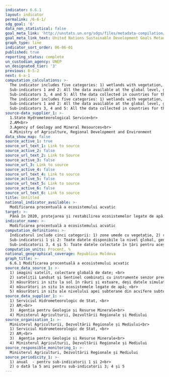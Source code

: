 ```yaml
---
indicator: 6.6.1
layout: indicator
permalink: /6-6-1/
sdg_goal: '6'
data_non_statistical: false
goal_meta_link: 'http://unstats.un.org/sdgs/files/metadata-compilation/Metadata-Goal-6.pdf'
goal_meta_link_text: United Nations Sustainable Development Goals Metadata (pdf 428kB)
graph_type: line
indicator_sort_order: 06-06-01
published: true
reporting_status: complete
un_custodian_agency: UNEP
un_designated_tier: '3'
previous: 6-5-2
next: 6-a-1
computation_calculations: >-
  The indicator includes five categories: 1) wetlands with vegetation, 2) rivers and creeks, 3) lakes, 4) aquifer  5) artificial water bodies. The indicator is divided in 5 sub-indicators for capturing different sources of data and methodologies, which are necessary for monitoring the components of the indicator. The data sources derive from a combination of soils samples and observations regarding the soil. Depending on the type of ecosystem and type of measured degree, the methodology for collecting data may differ a lot. The 5 sub-indicators are calculated separately according to 5 different methodologies: Sub-indicator 1: Spatial extension of water-related ecosystems; Sub-indicator 2: Quality of lakes and artificial water bodies; Sub-indicator 3: Quantity (discharge) of water in rivers and creeks; Sub-indicator 4: Quality of water-related ecosystems; Sub-indicator 5: Quantity of underground water from aquifers.<br> 
  Sub-indicators 1 and 2: All the data available at the global level, generated for these sub-indicators, are shared with countries for validation. These geospatial data will be generated annually at the national, subnational and water levels. While these data are generated annually, the measurement for verifying the changes needs to be carried out once per 5 years. The annual validated data will be used by specialised agencies to generate percentage changes on behalf of the countries. <br> 
  Sub-indicators 3, 4 and 5: All the data collected in countries for these sub-indicators will be sent to specialised agencies for verification and control for quality assurance, in line with the minimum criteria of the methodology. This analysis process will be facilitated through communication via email through the global assistance service. After analysis of annual â€žrawâ€ data, the calculation of percentage changes will be finished and validated between the specialised agencies and the national representative.
  The indicator includes five categories: 1) wetlands with vegetation, 2) rivers and creeks, 3) lakes, 4) aquifer  5) artificial water bodies. The indicator is divided in 5 sub-indicators for capturing different sources of data and methodologies, which are necessary for monitoring the components of the indicator. The data sources derive from a combination of soils samples and observations regarding the soil. Depending on the type of ecosystem and type of measured degree, the methodology for collecting data may differ a lot. The 5 sub-indicators are calculated separately according to 5 different methodologies: Sub-indicator 1: Spatial extension of water-related ecosystems; Sub-indicator 2: Quality of lakes and artificial water bodies; Sub-indicator 3: Quantity (discharge) of water in rivers and creeks; Sub-indicator 4: Quality of water-related ecosystems; Sub-indicator 5: Quantity of underground water from aquifers.<br> 
  Sub-indicators 1 and 2: All the data available at the global level, generated for these sub-indicators, are shared with countries for validation. These geospatial data will be generated annually at the national, subnational and water levels. While these data are generated annually, the measurement for verifying the changes needs to be carried out once per 5 years. The annual validated data will be used by specialised agencies to generate percentage changes on behalf of the countries. <br> 
  Sub-indicators 3, 4 and 5: All the data collected in countries for these sub-indicators will be sent to specialised agencies for verification and control for quality assurance, in line with the minimum criteria of the methodology. This analysis process will be facilitated through communication via email through the global assistance service. After analysis of annual â€žrawâ€ data, the calculation of percentage changes will be finished and validated between the specialised agencies and the national representative.
source-data_supplier_1: >-
  1.State Hydrometeorological Service<br> 
  2.AM<br> 
  3.Agency of Geology and Mineral Resources<br> 
  4.Ministry of Agriculture, Regional Development and Environment
data_show_map: false
source_active_1: true
source_url_text_1: Link to source
source_active_2: false
source_url_text_2: Link to Source
source_active_3: false
source_url_3: Link to source
source_active_4: false
source_url_text_4: Link to source
source_active_5: false
source_url_text_5: Link to source
source_active_6: false
source_url_text_6: Link to source
title: Untitled
national_indicator_available: >-
  Modificarea procentuală a ecosistemului acvatic
target: >-
  Până în 2020, protejarea și restabilirea ecosistemelor legate de apă, inclusiv munți, păduri, zone umede, râuri, rezervoare acvifere și lacuri
indicator_name: >-
  Modificarea procentuală a ecosistemului acvatic
computation_definitions: >-
  Indicatorul include cinci categorii: 1) zone umede cu vegetație, 2) râuri și estuare, 3) lacuri, 4) acvifere și 5) corpuri de apă artificiale. Indicatorul este împărțit în 5 sub-indicatori pentru capturarea diferitor surse de date și metodologii, necesare pentru monitorizarea componentelor indicatorului. Sursele de date provin dintr-o combinație de probe prelevate la sol și observații ale pământului. În funcție de tipul ecosistemului și de tipul gradului măsurat, metodologia de colectare a datelor poate diferi foarte mult. Cei 5 sub-indicatori sunt calculați separat conform a 5 metodologii diferite: Sub-indicatorul 1: Extensia spațială a ecosistemelor legate de apă; Sub-indicatorul 2: Calitatea apei lacurilor și corpurilor de apă artificiale; Sub-indicatorul 3: Cantitatea (descărcarea) apei în râuri și estuare; Sub-indicatorul 4: Calitatea ecosistemelor legate de apă; Sub-indicatorul 5: cantitatea apei subterane din acvifere.<br> 
  Sub-indicatorii 1 și 2: Toate datele disponibile la nivel global, generate pentru aceștia, sunt partajate țărilor pentru validare. Aceste date geospațiale vor fi generate anual la nivel național, subnațional și de apă. În timp ce aceste date sunt generate anual, măsurarea pentru verificare a modificărilor de întindere necesită a fi efectuată la fiecare cinci ani. Seturile de date anuale validate vor fi utilizate de agențiile specializate pentru a genera modificări procentuale în numele țărilor. <br> 
  Sub-indicatorii 3, 4 și 5: Toate datele colectate în țări pentru acești sub-indicatori vor fi transmise agențiilor specializate pentru verificări și control de asigurare a calității, în conformitate cu criteriile minime ale metodologiei. Acest proces de analiză va fi facilitat prin comunicare prin e-mail prin intermediul serviciului global de asistență. După analizarea datelor „brute” anuale, calculele modificărilor procentuale vor fi finalizate și validate între agențiile specializate și reprezentantul național.
computation_units: Procent, %
national_geographical_coverage: Republica Moldova
graph_title: >-
  6.6.1 Modificarea procentuală a ecosistemului acvatic
source_data_source_1: >-
  1) imagini satelit, colectare globală de date; <br> 
  2) sateliții Landsat și Sentinel combinați cu instrumente senzor precum OLCI, MODIS și VIIRS; <br> 
  3) măsurători in situ la sol în râuri și estuare, deși datele simulate sunt, de asemenea, acceptabile; <br> 
  4) măsurători in situ în ecosistemele legate de apă; <br> 
  5) măsurători in situ ale nivelului apei subterane din acvifere subterane, deși datele simulate sunt, de asemenea,
source_data_supplier_1: >-
  1) Serviciul Hidrometeorologic de Stat, <br> 
  2) AM;<br> 
  3)  Agenția pentru Geologie și Resurse Minerale<br> 
  4) Ministerul Agriculturii, Dezvoltării Regionale și Mediului
source_organisation_1: >-
  Ministerul Agriculturii, Dezvoltării Regionale și Mediului<br> 
  1) Serviciul Hidrometeorologic de Stat, <br> 
  2) AM;<br> 
  3)  Agenția pentru Geologie și Resurse Minerale<br> 
  4) Ministerul Agriculturii, Dezvoltării Regionale și Mediului
source_responsible_monitoring_1: >-
  Ministerul Agriculturi, Dezvoltării Regionale și Mediului
source_periodicity_1: >-
  1) anual  - pentru sub-indicatorii 1 și 2<br> 
  2) o dată la 5 ani pentru sub-indicatorii 3; 4 și 5
---
```

